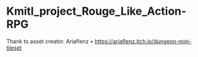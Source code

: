 # Kmitl_project_Rouge_Like_Action-RPG

Thank to asset creator.
Ariaflenz
  • https://ariaflenz.itch.io/dungeon-mini-tileset

